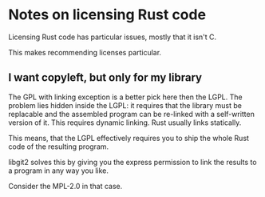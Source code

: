 # Notes on licensing Rust code

Licensing Rust code has particular issues, mostly that it isn't C.

This makes recommending licenses particular.

## I want copyleft, but only for my library

The GPL with linking exception is a better pick here then the LGPL. The problem lies hidden inside the LGPL: it requires that the library must be replacable and the assembled program can be re-linked with a self-written version of it. This requires dynamic linking. Rust usually links statically.

This means, that the LGPL effectively requires you to ship the whole Rust code of the resulting program.

libgit2 solves this by giving you the express permission to link the results to a program in any way you like.

Consider the MPL-2.0 in that case.
